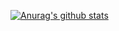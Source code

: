 [![Anurag's github stats](https://github-readme-stats.vercel.app/api?username=cyla00&count_private=true&show_icons=true&theme=radical)](https://github.com/anuraghazra/github-readme-stats)
